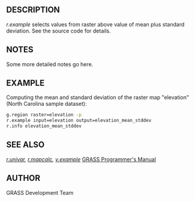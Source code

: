 ## DESCRIPTION

*r.example* selects values from raster above value of mean plus standard
deviation. See the source code for details.

## NOTES

Some more detailed notes go here.

## EXAMPLE

Computing the mean and standard deviation of the raster map "elevation"
(North Carolina sample dataset):

```sh
g.region raster=elevation -p
r.example input=elevation output=elevation_mean_stddev
r.info elevation_mean_stddev
```

## SEE ALSO

*[r.univar](r.univar.md), [r.mapcalc](r.mapcalc.md),
[v.example](v.example.md)* [GRASS Programmer's
Manual](https://grass.osgeo.org/programming8/)

## AUTHOR

GRASS Development Team
